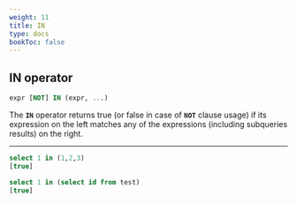 ```yaml
---
weight: 11
title: IN
type: docs
bookToc: false
---
```


## IN operator

```SQL
expr [NOT] IN (expr, ...)
```

The **`IN`** operator returns true (or false in case of **`NOT`** clause usage) if its expression on the left matches any of
the expressions (including subqueries results) on the right.

---

```SQL
select 1 in (1,2,3)
[true]

select 1 in (select id from test)
[true]
```
